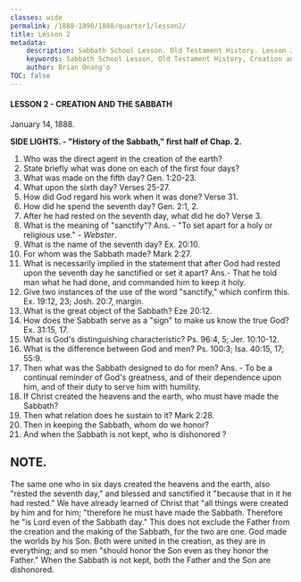 ```yaml
---
classes: wide
permalink: /1888-1890/1888/quarter1/lesson2/
title: Lesson 2
metadata:
    description: Sabbath School Lesson. Old Testament History. Lesson 2. January 14, 1888. Creation and the Sabbath. 
    keywords: Sabbath School Lesson, Old Testament History, Creation and the Sabbath, Lesson 2. January 14, 1888. Creation.
    author: Brian Onang'o
TOC: false
---
```


#### LESSON 2 - CREATION AND THE SABBATH

January 14, 1888.


**SIDE LIGHTS. - "History of the Sabbath," first half of Chap. 2.**

1. Who was the direct agent in the creation of the earth?
2. State briefly what was done on each of the first four days?
3. What was made on the fifth day? Gen. 1:20-23.
4. What upon the sixth day? Verses 25-27.
5. How did God regard his work when it was done? Verse 31.
6. How did he spend the seventh day? Gen. 2:1, 2.
7. After he had rested on the seventh day, what did he do? Verse 3.
8. What is the meaning of "sanctify"? Ans. - "To set apart for a holy or religious use." - *Webster*.
9. What is the name of the seventh day? Ex. 20:10.
10. For whom was the Sabbath made? Mark 2:27.
11. What is necessarily implied in the statement that after God had rested upon the seventh day he sanctified or set it apart? Ans.- That he told man what he had done, and commanded him to keep it holy.
12. Give two instances of the use of the word "sanctify," which confirm this. Ex. 19:12, 23; Josh. 20:7, margin.
13. What is the great object of the Sabbath? Eze 20:12.
14. How does the Sabbath serve as a "sign" to make us know the true God? Ex. 31:15, 17.
15. What is God's distinguishing characteristic? Ps. 96:4, 5; Jer. 10:10-12.
16. What is the difference between God and men? Ps. 100:3; Isa. 40:15, 17; 55:9.
17. Then what was the Sabbath designed to do for men? Ans. - To be a continual reminder of God's greatness, and of their dependence upon him, and of their duty to serve him with humility.
18. If Christ created the heavens and the earth, who must have made the Sabbath?
19. Then what relation does he sustain to it? Mark 2:28.
20. Then in keeping the Sabbath, whom do we honor?
21. And when the Sabbath is not kept, who is dishonored ?

## NOTE.

The same one who in six days created the heavens and the earth, also "rested the seventh day," and blessed and sanctified it "because that in it he had rested." We have already learned of Christ that "all things were created by him and for him; "therefore he must have made the Sabbath. Therefore he "is Lord even of the Sabbath day." This does not exclude the Father from the creation and the making of the Sabbath, for the two are one. God made the worlds by his Son. Both were united in the creation, as they are in everything; and so men "should honor the Son even as they honor the Father." When the Sabbath is not kept, both the Father and the Son are dishonored.
